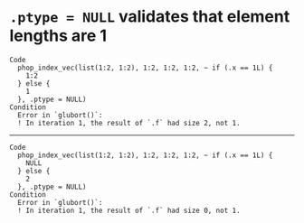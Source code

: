 # `.ptype = NULL` validates that element lengths are 1

    Code
      phop_index_vec(list(1:2, 1:2), 1:2, 1:2, 1:2, ~ if (.x == 1L) {
        1:2
      } else {
        1
      }, .ptype = NULL)
    Condition
      Error in `glubort()`:
      ! In iteration 1, the result of `.f` had size 2, not 1.

---

    Code
      phop_index_vec(list(1:2, 1:2), 1:2, 1:2, 1:2, ~ if (.x == 1L) {
        NULL
      } else {
        2
      }, .ptype = NULL)
    Condition
      Error in `glubort()`:
      ! In iteration 1, the result of `.f` had size 0, not 1.

